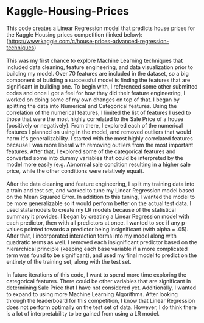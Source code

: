 # Kaggle-Housing-Prices

This code creates a Linear Regression model that predicts house prices for the Kaggle Housing prices competition (linked below): 
<br>(https://www.kaggle.com/c/house-prices-advanced-regression-techniques)
<br><br>This was my first chance to explore Machine Learning techniques that included data cleaning, feature engineering, and data visualization prior to building my model. Over 70 features are included in the dataset, so a big component of building a successful model is finding the features that are significant in building one. To begin with, I referenced some other submitted codes and once I got a feel for how they did their feature engineering, I worked on doing some of my own changes on top of that. I began by splitting the data into Numerical and Categorical features. Using the correlation of the numerical features, I limited the list of features I used to those that were the most highly correlated to the Sale Price of a house (positively or negatively). From there, I explored each of the numerical features I planned on using in the model, and removed outliers that would harm it's generalizability. I started with the most highly correlated features because I was more liberal with removing outliers from the most important features. After that, I explored some of the categorical features and converted some into dummy variables that could be interpreted by the model more easily (e.g. Abnormal sale condition resulting in a higher sale price, while the other conditions were relatively equal).
<br><br>After the data cleaning and feature engineering, I split my training data into a train and test set, and worked to tune my Linear Regression model based on the Mean Squared Error. In addition to this tuning, I wanted the model to be more generalizable so it would perform better on the actual test data. I used statsmodels to create my LR models because of the statistical summary it provides. I began by creating a Linear Regression model with each predictor, then with all predictors at once. I wanted to see if any p-values pointed towards a predictor being insignificant (with alpha = .05). After that, I incorporated interaction terms into my model along with quadratic terms as well. I removed each insignificant predictor based on the hierarchical principle (keeping each base variable if a more complicated term was found to be significant), and used my final model to predict on the entirety of the training set, along with the test set.
<br><br>In future iterations of this code, I want to spend more time exploring the categorical features. There could be other variables that are significant in determining Sale Price that I have not considered yet. Additionally, I wanted to expand to using more Machine Learning Algorithms. After looking through the leaderboard for this competition, I know that Linear Regression does not perform optimally on the test set of data. However, I do think there is a lot of interpretability to be gained from using a LR model.
